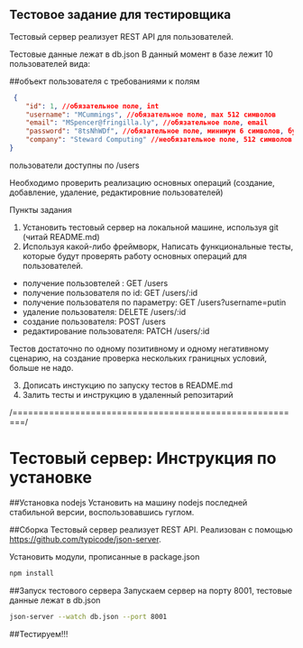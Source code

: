 ## **Тестовое задание для тестировщика**
Тестовый сервер реализует REST API для пользователей.

Тестовые данные лежат в db.json
В данный момент в базе лежит 10 пользователей вида:

##объект пользователя с требованиями к полям
```json
 {
    "id": 1, //обязательное поле, int
    "username": "MCummings", //обязательное поле, max 512 символов
    "email": "MSpencer@fringilla.ly", //обязательное поле, email
    "password": "8tsNhWDf", //обязательное поле, минимум 6 символов, буква и цифра 
    "company": "Steward Computing" //необязательное поле, 512 символов max
}
```

пользователи доступны по /users

Необходимо проверить реализацию основных операций (создание, добавление, удаление, редактировние пользователей)

Пункты задания
1. Установить тестовый сервер на локальной машине, используя git (читай README.md)
2. Используя какой-либо фреймворк, Написать функциональные тесты, которые будут проверять работу основных операций для пользователей.

 - получение пользовтелей : GET /users
 - получение пользователя по id: GET /users/:id
 - получение пользователя по параметру: GET /users?username=putin
 - удаление пользователя: DELETE /users/:id
 - создание пользователя: POST /users
 - редактирование пользователя: PATCH /users/:id

Тестов достаточно по одному позитивному и одному негативному сценарию, на создание проверка нескольких границных условий, больше не надо.

3. Дописать инстукцию по запуску тестов в README.md
4. Залить тесты и инструкцию в удаленный репозитарий

/========================================================/

# **Тестовый сервер:** Инструкция по установке

##Установка nodejs
Установить на машину nodejs последней стабильной версии, воспользовавшись гуглом.

##Сборка
Тестовый  сервер реализует REST API.
Реализован с помощью https://github.com/typicode/json-server.

Установить модули, прописанные в package.json
```bash
npm install
```
##Запуск тестового сервера
Запускаем сервер на порту 8001, тестовые данные лежат в db.json
```bash
json-server --watch db.json --port 8001
```

##Тестируем!!!